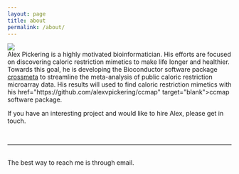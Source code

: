 ```yaml
---
layout: page
title: about
permalink: /about/
---
```


<img class="col one right" src="/img/prof_pic.jpg">

<br/>
Alex Pickering is a highly motivated bioinformatician. His efforts are focused on
discovering caloric restriction mimetics to make life longer and healthier. Towards
this goal, he is developing the Bioconductor software package <a href="https://github.com/alexvpickering/crossmeta" target="blank">crossmeta</a>
to streamline the meta-analysis of public caloric restriction microarray data. 
His results will used to find caloric restriction mimetics with his href="https://github.com/alexvpickering/ccmap" target="blank">ccmap</a> software
package.

If you have an interesting project and would like to hire Alex, please get in touch.


<br/>
<hr/>
<br/>
<span class="contacticon center">
	<a href="alexvpickering@gmail.com"><i class="fa fa-envelope-square"></i></a>
	<a href="github.com/alexvpickering" target="_blank"><i class="fa fa-github-square"></i></a>
	<a href="ca.linkedin.com/in/alexvpickering" target="_blank"><i class="fa fa-linkedin-square"></i></a>
</span>

<div class="col three caption">
	The best way to reach me is through email.
</div>

